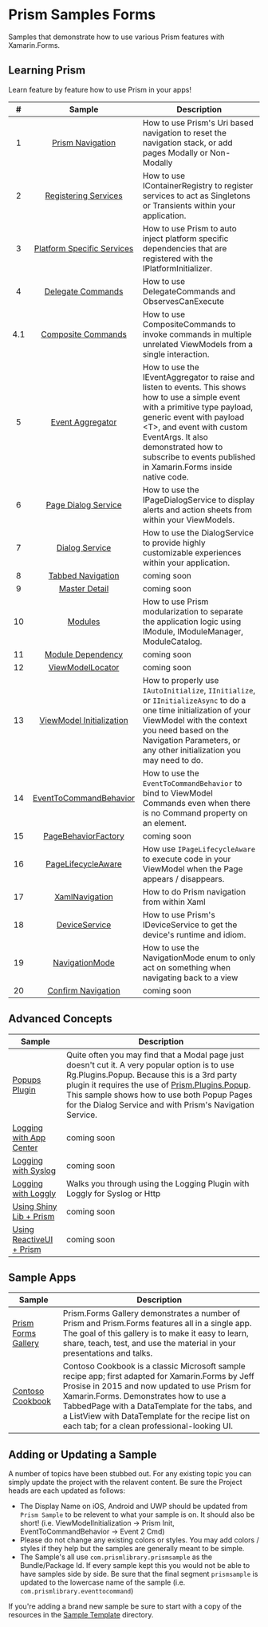 # Prism Samples Forms

Samples that demonstrate how to use various Prism features with Xamarin.Forms.

## Learning Prism

Learn feature by feature how to use Prism in your apps!

| # | Sample | Description |
|:-:|:------:|-------------|
| 1 | [Prism Navigation][NavigationSample] | How to use Prism's Uri based navigation to reset the navigation stack, or add pages Modally or Non-Modally |
| 2 | [Registering Services][ServiceRegistrationSample] | How to use IContainerRegistry to register services to act as Singletons or Transients within your application. |
| 3 | [Platform Specific Services][PlatformSpecificServiceSample] | How to use Prism to auto inject platform specific dependencies that are registered with the IPlatformInitializer. |
| 4 | [Delegate Commands][DelegateCommandSample] | How to use DelegateCommands and ObservesCanExecute |
| 4.1 | [Composite Commands][CompositeCommandSample] | How to use CompositeCommands to invoke commands in multiple unrelated ViewModels from a single interaction. |
| 5 | [Event Aggregator][EventAggregatorSample] | How to use the IEventAggregator to raise and listen to events. This shows how to use a simple event with a primitive type payload, generic event with payload &lt;T&gt;, and event with custom EventArgs. It also demonstrated how to subscribe to events published in Xamarin.Forms inside native code. |
| 6 | [Page Dialog Service][PageDialogServiceSample] | How to use the IPageDialogService to display alerts and action sheets from within your ViewModels. |
| 7 | [Dialog Service][DialogServiceSample] | How to use the DialogService to provide highly customizable experiences within your application. |
| 8 | [Tabbed Navigation][8] | coming soon |
| 9 | [Master Detail][9] | coming soon |
| 10 | [Modules][ModulesSample] | How to use Prism modularization to separate the application logic using IModule, IModuleManager, ModuleCatalog. |
| 11 | [Module Dependency][ModuleDependencySample] | coming soon |
| 12 | [ViewModelLocator][ViewModelLocatorSample] | coming soon |
| 13 | [ViewModel Initialization][ViewModelInitailizationSample] | How to properly use `IAutoInitialize`, `IInitialize`, or `IInitializeAsync` to do a one time initialization of your ViewModel with the context you need based on the Navigation Parameters, or any other initialization you may need to do. |
| 14 | [EventToCommandBehavior][EventToCommandSample] | How to use the `EventToCommandBehavior` to bind to ViewModel Commands even when there is no Command property on an element. |
| 15 | [PageBehaviorFactory][PageBehaviorFactorySample] | coming soon |
| 16 | [PageLifecycleAware][PageLifecycleSample] | How use `IPageLifecycleAware` to execute code in your ViewModel when the Page appears / disappears. |
| 17 | [XamlNavigation][XamlNavigationSample] | How to do Prism navigation from within Xaml |
| 18 | [DeviceService][DeviceServiceSample] | How to use Prism's IDeviceService to get the device's runtime and idiom. |
| 19 | [NavigationMode][NavigationModeSample] | How to use the NavigationMode enum to only act on something when navigating back to a view |
| 20 | [Confirm Navigation][ConfirmNavigationSample] | coming soon |

## Advanced Concepts

| Sample | Description |
| ------ |-------------|
| [Popups Plugin][PopupsPluginSample] | Quite often you may find that a Modal page just doesn't cut it. A very popular option is to use Rg.Plugins.Popup. Because this is a 3rd party plugin it requires the use of [Prism.Plugins.Popup](https://popups.prismplugins.com). This sample shows how to use both Popup Pages for the Dialog Service and with Prism's Navigation Service. |
| [Logging with App Center][AppCenterLoggingSample] | coming soon |
| [Logging with Syslog][SyslogLoggingSample] | coming soon |
| [Logging with Loggly][LogglyLoggingSample] | Walks you through using the Logging Plugin with Loggly for Syslog or Http |
| [Using Shiny Lib + Prism][ShinyPrismSample] | coming soon |
| [Using ReactiveUI + Prism][ReactiveUISample] | coming soon |

## Sample Apps

| Sample | Description |
| ---------- |-------------|
| [Prism Forms Gallery][PrismFormsGallery] | Prism.Forms Gallery demonstrates a number of Prism and Prism.Forms features all in a single app. The goal of this gallery is to make it easy to learn, share, teach, test, and use the material in your presentations and talks. |
| [Contoso Cookbook][ContosoCookbook] | Contoso Cookbook is a classic Microsoft sample recipe app; first adapted for Xamarin.Forms by Jeff Prosise in 2015 and now updated to use Prism for Xamarin.Forms. Demonstrates how to use a TabbedPage with a DataTemplate for the tabs, and a ListView with DataTemplate for the recipe list on each tab; for a clean professional-looking UI. |

## Adding or Updating a Sample

A number of topics have been stubbed out. For any existing topic you can simply update the project with the relavent content. Be sure the Project heads are each updated as follows:

- The Display Name on iOS, Android and UWP should be updated from `Prism Sample` to be relevent to what your sample is on. It should also be short! (i.e. ViewModelInitialization -&gt; Prism Init, EventToCommandBehavior -&gt; Event 2 Cmd)
- Please do not change any existing colors or styles. You may add colors / styles if they help but the samples are generally meant to be simple.
- The Sample's all use `com.prismlibrary.prismsample` as the Bundle/Package Id. If every sample kept this you would not be able to have samples side by side. Be sure that the final segment `prismsample` is updated to the lowercase name of the sample (i.e. `com.prismlibrary.eventtocommand`)

If you're adding a brand new sample be sure to start with a copy of the resources in the [Sample Template](sample-template/) directory.

[NavigationSample]: 01-Navigation/
[ServiceRegistrationSample]: 02-ServiceRegistration/
[PlatformSpecificServiceSample]: 03-PlatformSpecificServices/
[DelegateCommandSample]: 04-Commands/
[CompositeCommandSample]: 04-CompositeCommands/
[EventAggregatorSample]: 05-EventAggregator/
[PageDialogServiceSample]: 06-PageDialogService/
[DialogServiceSample]: 07-DialogService/
[8]: 08-TabbedNavigation/
[9]: 09-MasterDetail/
[ModulesSample]: 10-Modules/
[ModuleDependencySample]: 11-ModuleDependency/
[ViewModelLocatorSample]: 12-ViewModelLocator/
[ViewModelInitailizationSample]: 13-ViewModelInitialization/
[EventToCommandSample]: 14-EventToCommandBehavior/
[PageBehaviorFactorySample]: 15-PageBehaviorFactory/
[PageLifecycleSample]: 16-PageLifecycleAware/
[XamlNavigationSample]: 17-XamlNavigation/
[DeviceServiceSample]: 18-DeviceService/
[NavigationModeSample]: 19-NavigationMode/
[ConfirmNavigationSample]: 20-ConfirmNavigation/

[PopupsPluginSample]: 50-PopupsPlugin/
[AppCenterLoggingSample]: 51-Logging-AppCenter/
[SyslogLoggingSample]: 52-Logging-Syslog/
[LogglyLoggingSample]: 53-Logging-Loggly/
[ShinyPrismSample]: 60-ShinyLib/
[ReactiveUISample]: 61-ReactiveUI/

[PrismFormsGallery]: 98-PrismFormsGallery
[ContosoCookbook]: 99-ContosoCookbook
